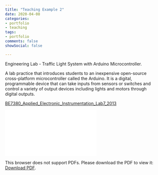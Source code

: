 ```yaml
---
title: "Teaching Example 2"
date: 2020-04-08
categories:
- portfolio
- teaching
tags:
- portfolio
comments: false
showSocial: false

---
```


Engineering Lab - Traffic Light System with Arduino Microcontroller.

<!--more-->

A lab practice that introduces students to an inexpensive open-source cross-platform microcontroller called the Arduino. It is a digital, programmable device that can take inputs from sensors or switches and control a variety of output devices including lights and motors through digital outputs.

[BE7380_Applied_Electronic_Instrumentation_Lab7_2013](/files/be7380_lab7.pdf)


<object data="/files/be7380_lab7.pdf" type="application/pdf" width="700px" height="700px">
    <embed src="/files/be7380_lab7.pdf">
        <p>This browser does not support PDFs. Please download the PDF to view it: <a href="/files/be7380_lab7.pdf">Download PDF</a>.</p>
    </embed>
</object>

